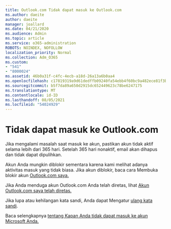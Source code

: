 ```yaml
---
title: Outlook.com Tidak dapat masuk ke Outlook.com
ms.author: daeite
author: daeite
manager: joallard
ms.date: 04/21/2020
ms.audience: Admin
ms.topic: article
ms.service: o365-administration
ROBOTS: NOINDEX, NOFOLLOW
localization_priority: Normal
ms.collection: Adm_O365
ms.custom:
- "541"
- "8000024"
ms.assetid: 46b0a31f-c4fc-4ecb-a18d-26a13a6b0aa4
ms.openlocfilehash: c17819319a9d61dedffb09240fa54ebb4f60bc9a482ece81f3b72693abea3d2e
ms.sourcegitcommit: b5f7da89a650d2915dc652449623c78be6247175
ms.translationtype: MT
ms.contentlocale: id-ID
ms.lasthandoff: 08/05/2021
ms.locfileid: "54024929"
---
```

# <a name="cant-sign-in-to-outlookcom"></a>Tidak dapat masuk ke Outlook.com

Jika mengalami masalah saat masuk ke akun, pastikan akun tidak aktif selama lebih dari 365 hari. Setelah 365 hari nonaktif, email akan dihapus dan tidak dapat dipulihkan.
  
Akun Anda mungkin diblokir sementara karena kami melihat adanya aktivitas masuk yang tidak biasa. Jika akun diblokir, baca cara Membuka blokir akun [Outlook.com saya.](https://support.office.com/article/f4ad2701-d166-4d8b-8a6a-9af2a1f8a4c4?wt.mc_id=Office_Outlook_com_Alchemy)
  
Jika Anda menduga akun Outlook.com Anda telah diretas, lihat [Akun Outlook.com saya telah diretas.](https://support.office.com/article/35993ac5-ac2f-494e-aacb-5232dda453d8?wt.mc_id=Office_Outlook_com_Alchemy)
  
Jika lupa atau kehilangan kata sandi, Anda dapat Mengatur [ulang kata sandi](https://go.microsoft.com/fwlink/p/?LinkID=242804).
  
Baca selengkapnya [tentang Kapan Anda tidak dapat masuk ke akun Microsoft Anda.](https://go.microsoft.com/fwlink/p/?linkid=837479)
  